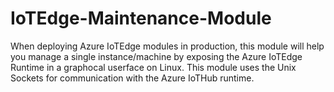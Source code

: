 # IoTEdge-Maintenance-Module
When deploying Azure IoTEdge modules in production, this module will help you manage a single instance/machine by exposing the Azure IoTEdge Runtime in a graphocal userface on Linux. This module uses the Unix Sockets for communication with the Azure IoTHub runtime.
